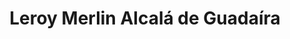 ---
title: "Leroy Merlin Alcalá de Guadaíra"
url: /alcala-de-guadaira/leroy-merlin-alcala-de-guadaira/
shop: hágalo usted mismo
---